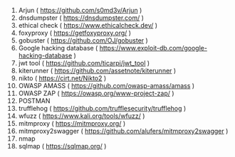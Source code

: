 
1. Arjun ( https://github.com/s0md3v/Arjun )
2. dnsdumpster ( https://dnsdumpster.com/ )
3. ethical check ( https://www.ethicalcheck.dev/ )
4. foxyproxy ( https://getfoxyproxy.org/ )
5. gobuster ( https://github.com/OJ/gobuster )
6. Google hacking database ( https://www.exploit-db.com/google-hacking-database )
7. jwt tool ( https://github.com/ticarpi/jwt_tool )
8. kiterunner ( https://github.com/assetnote/kiterunner )
9. nikto ( https://cirt.net/Nikto2 )
10. OWASP AMASS ( https://github.com/owasp-amass/amass )
11. OWASP ZAP ( https://owasp.org/www-project-zap/ )
12. POSTMAN
13. trufflehog ( https://github.com/trufflesecurity/trufflehog )
14. wfuzz ( https://www.kali.org/tools/wfuzz/ )
15. mitmproxy ( https://mitmproxy.org/ )
16. mitmproxy2swagger ( https://github.com/alufers/mitmproxy2swagger )
17. nmap
18. sqlmap ( https://sqlmap.org/ )
